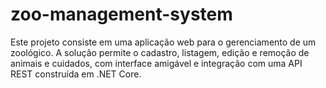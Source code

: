 # zoo-management-system
Este projeto consiste em uma aplicação web para o gerenciamento de um zoológico. A solução permite o cadastro, listagem, edição e remoção de animais e cuidados, com interface amigável e integração com uma API REST construída em .NET Core.
